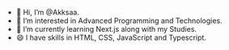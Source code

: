 - 👋 Hi, I’m @Akksaa.
- 👀 I’m interested in Advanced Programming and Technologies.
- 🌱 I’m currently learning Next.js along with my Studies.
- 😄 I have skills in HTML, CSS, JavaScript and Typescript.


<!---
Akksaa/Akksaa is a ✨ special ✨ repository because its `README.md` (this file) appears on your GitHub profile.
You can click the Preview link to take a look at your changes.
--->
